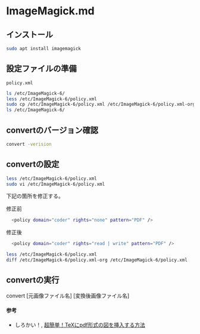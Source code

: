 # ImageMagick.md

## インストール
```bash
sudo apt install imagemagick
```

## 設定ファイルの準備
`policy.xml`
```bash
ls /etc/ImageMagick-6/
less /etc/ImageMagick-6/policy.xml
sudo cp /etc/ImageMagick-6/policy.xml /etc/ImageMagick-6/policy.xml-org
ls /etc/ImageMagick-6/
```

## convertのバージョン確認
```bash
convert -verision
```

## convertの設定
```bash
less /etc/ImageMagick-6/policy.xml
sudo vi /etc/ImageMagick-6/policy.xml
```

下記の箇所を修正する。

修正前
```bash
  <policy domain="coder" rights="none" pattern="PDF" />
```

修正後
```bash
  <policy domain="coder" rights="read | write" pattern="PDF" />
```

```bash
less /etc/ImageMagick-6/policy.xml
diff /etc/ImageMagick-6/policy.xml-org /etc/ImageMagick-6/policy.xml
```

## convertの実行
convert [元画像ファイル名] [変換後画像ファイル名]

#### 参考
- しろかい！, [超簡単！TeXにpdf形式の図を挿入する方法](http://shirokai.hatenablog.com/entry/tex-figure-pdf)
